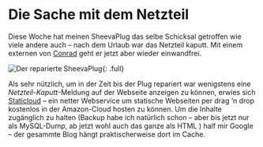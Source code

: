 # Die Sache mit dem Netzteil

Diese Woche hat meinen SheevaPlug das selbe Schicksal getroffen wie viele andere auch – nach dem Urlaub war das Netzteil kaputt. Mit einem externen von [Conrad](http://www.conrad.de/ce/de/product/510820/Dehner-SYS1308-Netzt-fests-5V15W%22%22) geht er jetzt aber wieder einwandfrei. 

![Der reparierte SheevaPlug](https://static.kummerlaender.eu/media/sheevaplug_repair.jpg){: .full}

Als sehr nützlich, um in der Zeit bis der Plug repariert war wenigstens eine _Netzteil-Kaputt_-Meldung auf der Webseite anzeigen zu können, erwies sich [Staticloud](http://staticloud.com) – ein netter Webservice um statische Webseiten per drag ‘n drop kostenlos in der Amazon-Cloud hosten zu können. Um die Inhalte zugänglich zu halten (Backup habe ich natürlich schon – aber bis jetzt nur als MySQL-Dump, ab jetzt wohl auch das ganze als HTML  ) half mir Google – der gesammte Blog hängt praktischerweise dort im Cache.
